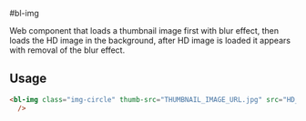 
#bl-img

Web component that loads a thumbnail image first with blur effect, then loads the HD image in the background, after HD image is loaded it appears with removal of the blur effect.


## Usage

```html
<bl-img class="img-circle" thumb-src="THUMBNAIL_IMAGE_URL.jpg" src="HD_IMAGE_URL.jpg"
  />
```